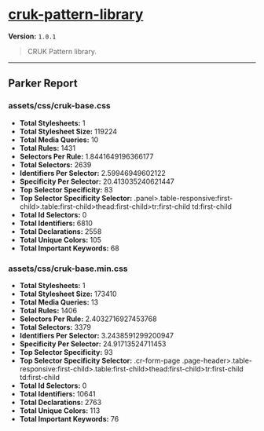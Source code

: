 # [cruk-pattern-library]( https://github.com/CRUKorg/cruk-pattern-library )

**Version:** `1.0.1`

> CRUK Pattern library.

* * *

## Parker Report

### assets/css/cruk-base.css

- **Total Stylesheets:** 1
- **Total Stylesheet Size:** 119224
- **Total Media Queries:** 10
- **Total Rules:** 1431
- **Selectors Per Rule:** 1.8441649196366177
- **Total Selectors:** 2639
- **Identifiers Per Selector:** 2.59946949602122
- **Specificity Per Selector:** 20.413035240621447
- **Top Selector Specificity:** 83
- **Top Selector Specificity Selector:** .panel>.table-responsive:first-child>.table:first-child>thead:first-child>tr:first-child td:first-child
- **Total Id Selectors:** 0
- **Total Identifiers:** 6810
- **Total Declarations:** 2558
- **Total Unique Colors:** 105
- **Total Important Keywords:** 68

### assets/css/cruk-base.min.css

- **Total Stylesheets:** 1
- **Total Stylesheet Size:** 173410
- **Total Media Queries:** 13
- **Total Rules:** 1406
- **Selectors Per Rule:** 2.4032716927453768
- **Total Selectors:** 3379
- **Identifiers Per Selector:** 3.2438591299200947
- **Specificity Per Selector:** 24.91713524711453
- **Top Selector Specificity:** 93
- **Top Selector Specificity Selector:** .cr-form-page .page-header>.table-responsive:first-child>.table:first-child>thead:first-child>tr:first-child td:first-child
- **Total Id Selectors:** 0
- **Total Identifiers:** 10641
- **Total Declarations:** 2763
- **Total Unique Colors:** 113
- **Total Important Keywords:** 76
